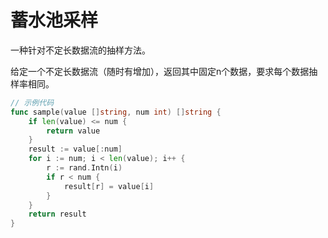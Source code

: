 # 蓄水池采样

一种针对不定长数据流的抽样方法。

给定一个不定长数据流（随时有增加），返回其中固定n个数据，要求每个数据抽样率相同。

```go
// 示例代码
func sample(value []string, num int) []string {
	if len(value) <= num {
		return value
	}
	result := value[:num]
	for i := num; i < len(value); i++ {
		r := rand.Intn(i)
		if r < num {
			result[r] = value[i]
		}
	}
	return result
}
```
